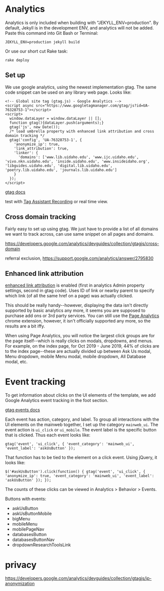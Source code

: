 # Analytics 

Analytics is only included when building with "JEKYLL_ENV=production".
By default, Jekyll is in the development ENV, and analytics will not be added.
Paste this command into Git Bash or Terminal: 

`JEKYLL_ENV=production jekyll build`

Or use our short cut Rake task: 

`rake deploy`

## Set up

We use google analytics, using the newest implementation gtag.
The same code snippet can be used on any library web page. 
Looks like:

```
<!-- Global site tag (gtag.js) - Google Analytics -->
<script async src="https://www.googletagmanager.com/gtag/js?id=UA-76328753-1"></script>
<script>
  window.dataLayer = window.dataLayer || [];
  function gtag(){dataLayer.push(arguments);}
  gtag('js', new Date());
  /* load umbrella property with enhanced link attribution and cross domain tracking */
  gtag('config', 'UA-76328753-1', {
    'anonymize_ip': true,
    'link_attribution': true,
    'linker': {
      'domains': ['www.lib.uidaho.edu', 'www.ijc.uidaho.edu', 'vivo.nkn.uidaho.edu', 'inside.uidaho.edu', 'www.insideidaho.org', 'libguides.uidaho.edu', 'digital.lib.uidaho.edu', 'poetry.lib.uidaho.edu', 'journals.lib.uidaho.edu']
    }
  });
</script>
```

[gtag docs](https://developers.google.com/analytics/devguides/collection/gtagjs/)

test with [Tag Assistant Recording](https://support.google.com/analytics/answer/6277302) or real time view.

## Cross domain tracking

Fairly easy to set up using gtag. 
We just have to provide a list of all domains we want to track across, can use same snippet on all pages and domains.  

https://developers.google.com/analytics/devguides/collection/gtagjs/cross-domain

referral exclusion, https://support.google.com/analytics/answer/2795830 

## Enhanced link attribution 

[enhanced link attribution](https://developers.google.com/analytics/devguides/collection/gtagjs/enhanced-link-attribution) is enabled (first in analytics Admin property settings, second in gtag code). 
Uses ID of link or nearby parent to specify which link (of all the same href on a page) was actually clicked.

This should be really handy--however, displaying the data isn't directly supported by basic analytics any more, it seems you are supposed to purchase add ons or 3rd party services. 
You can still use the [Page Analytics](https://chrome.google.com/webstore/detail/page-analytics-by-google/fnbdnhhicmebfgdgglcdacdapkcihcoh) chrome extension, however, it isn't officially supported any more, so the results are a bit iffy.

When using Page Analytics, you will notice the largest click groups are for the page itself--which is really clicks on modals, dropdowns, and menus. 
For example, on the index page, for Oct 2019 - June 2019, 44% of clicks are to the index page--these are actually divided up between Ask Us modal, Menu dropdown, mobile Menu modal, mobile dropdown, All Database modal, etc. 

# Event tracking

To get information about clicks on the UI elements of the template, we add Google Analytics event tracking in the foot section. 

[gtag events docs](https://developers.google.com/analytics/devguides/collection/gtagjs/events)

Each event has action, category, and label. 
To group all interactions with the UI elements on the mainweb together, I set up the category `mainweb_ui`.
The event action is `ui_click` or `ui_mobile`. 
The event label is the specific button that is clicked. 
Thus each event looks like:

`gtag('event', 'ui_click', { 'event_category': 'mainweb_ui', 'event_label': 'askUsButton' });`

That function has to be tied to the element on a click event. 
Using jQuery, it looks like:

`$('#askUsButton').click(function() { gtag('event', 'ui_click', { 'anonymize_ip': true, 'event_category': 'mainweb_ui', 'event_label': 'askUsButton' }); });`

The counts of these clicks can be viewed in Analytics > Behavior > Events.

Buttons with events:

- askUsButton
- askUsButtonMobile
- bigMenu
- mobileMenu
- mobilePageNav
- databasesButton
- databasesButtonNav
- dropdownResearchToolsLink

# privacy

https://developers.google.com/analytics/devguides/collection/gtagjs/ip-anonymization
